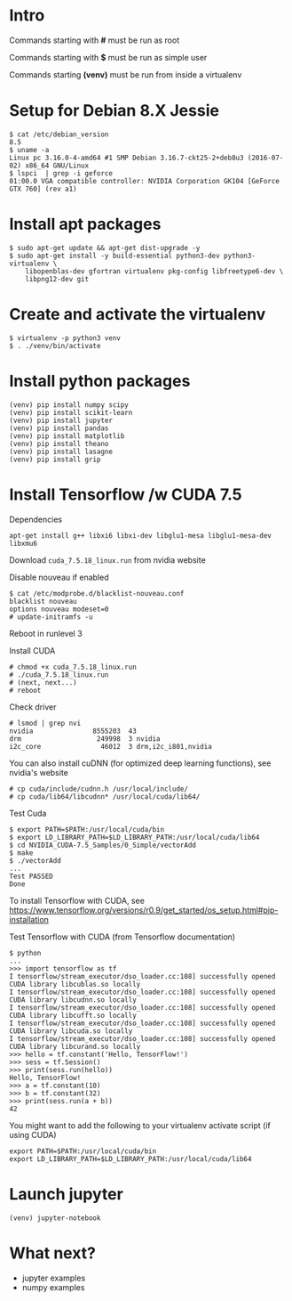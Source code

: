 # Intro
Commands starting with **#** must be run as root

Commands starting with **$** must be run as simple user

Commands starting **(venv)** must be run from inside a virtualenv

# Setup for Debian 8.X Jessie

    $ cat /etc/debian_version 
    8.5
    $ uname -a
    Linux pc 3.16.0-4-amd64 #1 SMP Debian 3.16.7-ckt25-2+deb8u3 (2016-07-02) x86_64 GNU/Linux
    $ lspci  | grep -i geforce
    01:00.0 VGA compatible controller: NVIDIA Corporation GK104 [GeForce GTX 760] (rev a1)


# Install apt packages

    $ sudo apt-get update && apt-get dist-upgrade -y
    $ sudo apt-get install -y build-essential python3-dev python3-virtualenv \
        libopenblas-dev gfortran virtualenv pkg-config libfreetype6-dev \
        libpng12-dev git

# Create and activate the virtualenv

    $ virtualenv -p python3 venv
    $ . ./venv/bin/activate

# Install python packages

    (venv) pip install numpy scipy
    (venv) pip install scikit-learn
    (venv) pip install jupyter
    (venv) pip install pandas
    (venv) pip install matplotlib
    (venv) pip install theano
    (venv) pip install lasagne
    (venv) pip install grip

# Install Tensorflow /w CUDA 7.5
Dependencies

    apt-get install g++ libxi6 libxi-dev libglu1-mesa libglu1-mesa-dev libxmu6

Download `cuda_7.5.18_linux.run` from nvidia website

Disable nouveau if enabled

    $ cat /etc/modprobe.d/blacklist-nouveau.conf
    blacklist nouveau
    options nouveau modeset=0
    # update-initramfs -u
    
Reboot in runlevel 3

Install CUDA

    # chmod +x cuda_7.5.18_linux.run
    # ./cuda_7.5.18_linux.run
    # (next, next...)
    # reboot

Check driver

    # lsmod | grep nvi
    nvidia               8555203  43 
    drm                   249998  3 nvidia
    i2c_core               46012  3 drm,i2c_i801,nvidia

You can also install cuDNN (for optimized deep learning functions), see nvidia's website

    # cp cuda/include/cudnn.h /usr/local/include/
    # cp cuda/lib64/libcudnn* /usr/local/cuda/lib64/

Test Cuda

    $ export PATH=$PATH:/usr/local/cuda/bin
    $ export LD_LIBRARY_PATH=$LD_LIBRARY_PATH:/usr/local/cuda/lib64
    $ cd NVIDIA_CUDA-7.5_Samples/0_Simple/vectorAdd
    $ make
    $ ./vectorAdd
    ...
    Test PASSED
    Done

To install Tensorflow with CUDA, see https://www.tensorflow.org/versions/r0.9/get_started/os_setup.html#pip-installation

Test Tensorflow with CUDA (from Tensorflow documentation)

    $ python
    ...
    >>> import tensorflow as tf
    I tensorflow/stream_executor/dso_loader.cc:108] successfully opened CUDA library libcublas.so locally
    I tensorflow/stream_executor/dso_loader.cc:108] successfully opened CUDA library libcudnn.so locally
    I tensorflow/stream_executor/dso_loader.cc:108] successfully opened CUDA library libcufft.so locally
    I tensorflow/stream_executor/dso_loader.cc:108] successfully opened CUDA library libcuda.so locally
    I tensorflow/stream_executor/dso_loader.cc:108] successfully opened CUDA library libcurand.so locally
    >>> hello = tf.constant('Hello, TensorFlow!')
    >>> sess = tf.Session()
    >>> print(sess.run(hello))
    Hello, TensorFlow!
    >>> a = tf.constant(10)
    >>> b = tf.constant(32)
    >>> print(sess.run(a + b))
    42

You might want to add the following to your virtualenv activate script (if using CUDA)

    export PATH=$PATH:/usr/local/cuda/bin
    export LD_LIBRARY_PATH=$LD_LIBRARY_PATH:/usr/local/cuda/lib64

# Launch jupyter

    (venv) jupyter-notebook

# What next?
* jupyter examples
* numpy examples
